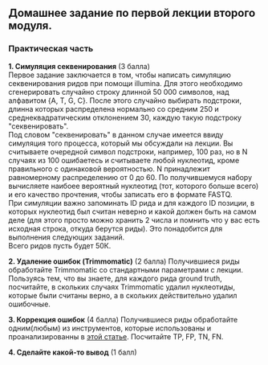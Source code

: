 ## Домашнее задание по первой лекции второго модуля.
### Практическая часть
**1. Симуляция секвенирования** (3 балла)  
Первое задание заключается в том, чтобы написать 
симуляцию секвенирования ридов при помощи illumina. 
Для этого необходимо сгенерировать случайно строку 
длинной 50 000 символов, над алфавитом {A, T, G, C}. 
После этого случайно выбирать подстроки, длинна 
которых распределена нормально со средним 250 и 
среднеквадратическим отклонением 30, каждую такую 
подстроку "секвенировать".  
Под словом "секвенировать" в данном случае имеется 
ввиду симуляция того процесса, который мы обсуждали 
на лекции. Вы считываете очередной символ подстроки, 
например, 100 раз, но в N случаях из 100 ошибаетесь 
и считываете любой нуклеотид, кроме правильного с 
одинаковой вероятностью. N принадлежит равномерному 
распределению от 0 до 60. По получившемуся набору 
вычисляете наибоее вероятный нуклеотид (тот, которого
больше всего) и его качество прочтения, чтобы 
записать его в формате FASTQ.  
При симуляции важно запоминать ID рида и для каждого 
ID позиции, в которых нуклеотид был считан неверно и 
какой должен быть на самом деле (для этого просто 
можно хранить 2 числа и помнить что у вас есть 
исходная строка, откуда берутся риды). Это 
понадобится для выполнения следующих заданий.  
Всего ридов пусть будет 50К.

**2. Удаление ошибок (Trimmomatic)** (2 балла)
Получившиеся риды обработайте Trimmomatic со 
стандартными параметрами с лекции. Пользуясь тем, что
вы знаете, для каждого рида ground truth, посчитайте, 
в скольких случаях Trimmomatic удалил нуклеотиды, 
которые были считаны верно, а в скольких действительно 
удалил ошибочные.

**3. Коррекция ошибок** (4 балла)
Получившиеся риды обработайте одним(любым) из инструментов, которые 
использованы и проанализированны в 
[этой статье](https://genomebiology.biomedcentral.com/articles/10.1186/s13059-020-01988-3). 
Посчитайте TP, FP, TN, FN.

**4. Сделайте какой-то вывод** (1 балл)
